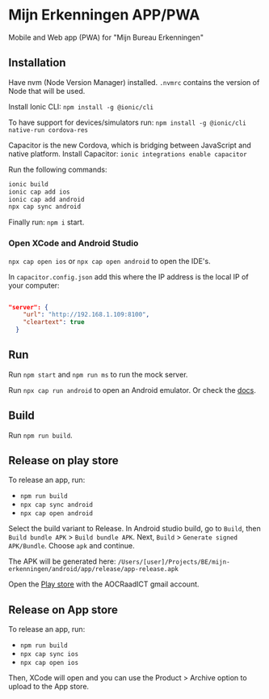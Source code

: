 # Mijn Erkenningen APP/PWA

Mobile and Web app (PWA) for "Mijn Bureau Erkenningen"

## Installation

Have nvm (Node Version Manager) installed.
`.nvmrc` contains the version of Node that will be used.

Install Ionic CLI: `npm install -g @ionic/cli`

To have support for devices/simulators run:
`npm install -g @ionic/cli native-run cordova-res`

Capacitor is the new Cordova, which is bridging between JavaScript and native platform.
Install Capacitor: `ionic integrations enable capacitor`

Run the following commands:

```bash
ionic build
ionic cap add ios
ionic cap add android
npx cap sync android
```

Finally run: `npm i` start.

### Open XCode and Android Studio

`npx cap open ios` or `npx cap open android` to open the IDE's.

In `capacitor.config.json` add this where the IP address is the local IP of your computer:

```json

"server": {
    "url": "http://192.168.1.109:8100",
    "cleartext": true
  }

```

## Run

Run `npm start` and `npm run ms` to run the mock server.

Run `npx cap run android` to open an Android emulator. Or check the [docs](https://capacitorjs.com/docs/android).

## Build

Run `npm run build`.

## Release on play store

To release an app, run:

- `npm run build`
- `npx cap sync android`
- `npx cap open android`

Select the build variant to Release.
In Android studio build, go to `Build`, then `Build bundle APK` > `Build bundle APK`.
Next, `Build` > `Generate signed APK/Bundle`. Choose `apk` and continue.

The APK will be generated here:
`/Users/[user]/Projects/BE/mijn-erkenningen/android/app/release/app-release.apk`

Open the [Play store](https://play.google.com/console/u/0/developers/5665722384988108401) with the AOCRaadICT gmail account.

## Release on App store

To release an app, run:

- `npm run build`
- `npx cap sync ios`
- `npx cap open ios`

Then, XCode will open and you can use the Product > Archive option to upload to the App store.
